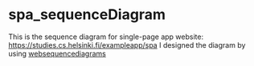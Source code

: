# spa_sequenceDiagram
This is the sequence diagram for single-page app website: https://studies.cs.helsinki.fi/exampleapp/spa
I designed the diagram by using [websequencediagrams](https://www.websequencediagrams.com/#)
